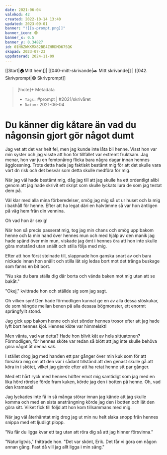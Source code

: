 ```yaml
---
date: 2021-06-04
valvkod: 42
created: 2022-10-14 13:40
updated: 2023-09-01
banner: "![[s-prompt.png]]"
banner_icon: 🟢
banner_x: 0.5
banner_y: 0.34827
id: 01H6ZWKKMX82BE4ZHRDMD67SQK
skapad: 2023-07-23
uppdaterad: 2024-11-09
---
```

[[Start|🏠Mitt hem]]| [[040-mitt-skrivande|✒️ Mitt skrivande]] | [[042. Skrivprompt|🟢 Skrivprompt]]

> [!note]+ Metadata
> * `Tags:`  #prompt | #2021/skrivåret 
> * `Datum:` 2021-06-04

# Du känner dig kåtare än vad du någonsin gjort gör något dumt

Jag vet att det var helt fel, men jag kunde inte låta bli henne. Visst hon var min syster och jag visste att hon för tillfället var extremt fruktsam. Jag menar, hon var ju en femtonårog flicka bara några dagar innan hennes ägglossning. Trots detta hade jag faktiskt bestämt mig för att det skulle vara värt dn risk och det besvär som detta skulle medföra för mig.

När jag väl hade bestämt mig, dåg jag till att jag skulle ha ett ordentligt alibi genom att jag hade skrivit ett skript som skulle lyckats lura de som jag testat dem på.

Väl klar med alla mina förberedelser, smög jag mig så ut ur huset och la mig i bakhåll för henne. Efter att ha legat däri en halvtimme så var hon äntligen på väg hem från din vennina. 

Oh vad hon är sexig!

När hon så precis passerat mig, tog jag min chans och smög upp bakom henne och la min hand över hennes mun och med hjälp av den manik jag hade spänd över min mun, viskade jag ömt i hennes öra att hon inte skulle göra motstånd utan snällt och stilla följa med mig.

Efter att hon först stelnade till, slappnade hon ganska snart av och bara nickade innan hon snällt och stilla lät sig ledas bort mot det trånga buskage som fanns en bit bort.

"Nu ska du bara ställa dig där borta och vända baken mot mig utan att se bakåt."

"Okej," kvittrade hon och ställde sig som jag sagt.

Oh vilken syn! Den hade förmodligen kunnat ge en av alla dessa slöskukar, de som hängde mellan benen på alla desasa bögmonster, ett enormt sprängfyllt stond.

Jag gick upp bakom henne och slet sönder hennes trosor efter att jag hade lyft bort hennes kjol. Hennes klöte var himmelskt!

Men vänta, vad var detta? Hade hon blivit kåt av hela sittuatonen? Förmodligen, för hennes sköte var redan så blött att jag inte skulle behöva göra något åt denna sak.

I stället drog jag med handen ett par gånger över min kuk som för att försäkra mig om att den var i sådant tillstånd att den genast skulle gå att köra in i skötet, vilket jag gjorde efter att ha retat henne stt par gånger.

Med ett hårt ryck med hennes höfter emot mig samtidigt som jag med en lika hörd rörelse förde fram kuken, körde jag den i botten på henne. Oh, vad den kramade!

Jag lyckades inte få in så många störar innan jag kände att jag skulle komma och med en sista ansträngning körde jag den i botten och lät den göra sitt. Vilket fick till följd att hon kom tillsammans med mig.

När jag väl återhämtat mig drog jag ut min nu helt slaka snopp från hennes snippa med ett ljudligt plopp.

"Nu får du ligga kvar ett tag utan att röra dig så att jag hinner försvinna."

"Naturligtvis," fnittrade hon. "Det var skönt, Erik. Det får vi göra om någon annan gång. Fast då vill jag allt ligga i min säng."